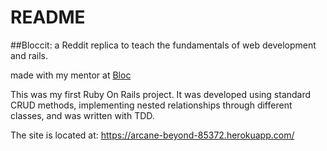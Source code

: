 # README

##Bloccit: a Reddit replica to teach the fundamentals of web development and rails.

made with my mentor at [Bloc](http://bloc.io)

This was my first Ruby On Rails project. It was developed using standard CRUD methods, implementing nested relationships through different classes, and was written with TDD.  

The site is located at: https://arcane-beyond-85372.herokuapp.com/
